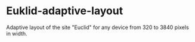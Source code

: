 # Euklid-adaptive-layout
Adaptive layout of the site "Euclid" for any device from 320 to 3840 pixels in width.
